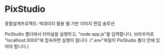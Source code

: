 # PixStudio
종합설계프로젝트: 빅데이터 활용 웹 기반 이미지 편집 솔루션

PixStudio 폴더에서 터미널을 실행하고, "node app.js"를 입력합니다.
브라우저로 "localhost:3000"에 접속하면 실행이 됩니다.
(".env"파일이 PixStudio 폴더 안에 있어야 합니다.)